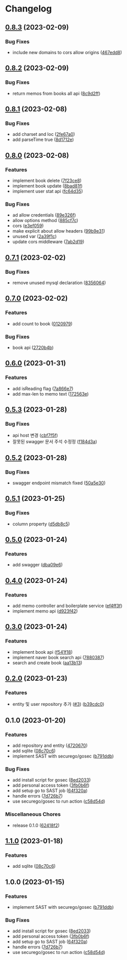 # Changelog

## [0.8.3](https://github.com/Nexters/book/compare/v0.8.2...v0.8.3) (2023-02-09)


### Bug Fixes

* include new domains to cors allow origins ([467edd8](https://github.com/Nexters/book/commit/467edd80bcefb4dc2fa25f00c54c1d6e18ad8e00))

## [0.8.2](https://github.com/Nexters/book/compare/v0.8.1...v0.8.2) (2023-02-09)


### Bug Fixes

* return memos from books all api ([8c9d2ff](https://github.com/Nexters/book/commit/8c9d2ffb11576638199e9b7cc8da55a775e1d7e4))

## [0.8.1](https://github.com/Nexters/book/compare/v0.8.0...v0.8.1) (2023-02-08)


### Bug Fixes

* add charset and loc ([2fe67a0](https://github.com/Nexters/book/commit/2fe67a014e76784098693102bd40ad1331f12703))
* add parseTime true ([8d1712e](https://github.com/Nexters/book/commit/8d1712e2122b098c859939f6c591fbd18144938a))

## [0.8.0](https://github.com/Nexters/book/compare/v0.7.1...v0.8.0) (2023-02-08)


### Features

* implement book delete ([7f23ce8](https://github.com/Nexters/book/commit/7f23ce8105d13be7bf18c549f813fe85db44f376))
* implement book update ([8bad81f](https://github.com/Nexters/book/commit/8bad81f8725d76c5f22398c8a871bf947967e8db))
* implement user stat api ([fc64d35](https://github.com/Nexters/book/commit/fc64d3544293d5ec1e22346f9fa2e1b1a484e7a3))


### Bug Fixes

* ad allow credentials ([89e326f](https://github.com/Nexters/book/commit/89e326f81426215b57d0898ab6cad498047a3b4a))
* allow options method ([885cf7c](https://github.com/Nexters/book/commit/885cf7ccdd5ca44ec9e4001b9090113d7d741bdd))
* cors ([e3ef059](https://github.com/Nexters/book/commit/e3ef059e932fc441d9750ed1e5d036f2db3bc3c9))
* make explicit about allow headers ([99b9e31](https://github.com/Nexters/book/commit/99b9e31982de192fafcd3006e176a3b9f4572b49))
* unused var ([2a39f1c](https://github.com/Nexters/book/commit/2a39f1c1acaf0de0398a45d17f9ddb75bb0b39a2))
* update cors middleware ([7ab2d19](https://github.com/Nexters/book/commit/7ab2d19364ffd1a5e5c6a3326442f9f636b057d9))

## [0.7.1](https://github.com/Nexters/book/compare/v0.7.0...v0.7.1) (2023-02-02)


### Bug Fixes

* remove unused mysql declaration ([8356064](https://github.com/Nexters/book/commit/8356064e56d353073f9641bc02d7e42cde908003))

## [0.7.0](https://github.com/Nexters/book/compare/v0.6.0...v0.7.0) (2023-02-02)


### Features

* add count to book ([0120979](https://github.com/Nexters/book/commit/0120979b2d07be944fe046eecdfc0dab0d8ae28b))


### Bug Fixes

* book api ([2720b4b](https://github.com/Nexters/book/commit/2720b4b850ad170255fd2c8d514d25ac34aa1fe2))

## [0.6.0](https://github.com/Nexters/book/compare/v0.5.3...v0.6.0) (2023-01-31)


### Features

* add isReading flag ([7a866e7](https://github.com/Nexters/book/commit/7a866e7d49574c729758f05755095e99dcd3c10b))
* add max-len to memo text ([172563e](https://github.com/Nexters/book/commit/172563e2e79b09fddf84f86f2e9b9a902bdb33d8))

## [0.5.3](https://github.com/Nexters/book/compare/v0.5.2...v0.5.3) (2023-01-28)


### Bug Fixes

* api host 변경 ([cbf7f5f](https://github.com/Nexters/book/commit/cbf7f5fca5bc6d63d1b8d7abd50a1e475c3dbf30))
* 잘못된 swagger 문서 주석 수정정 ([f184d3a](https://github.com/Nexters/book/commit/f184d3a2f292d253ab3531ee6878a5407ad39f42))

## [0.5.2](https://github.com/Nexters/book/compare/v0.5.1...v0.5.2) (2023-01-28)


### Bug Fixes

* swagger endpoint mismatch fixed ([50a5e30](https://github.com/Nexters/book/commit/50a5e30e266810e1cf2a57476c3f4ca0b76d58c4))

## [0.5.1](https://github.com/Nexters/book/compare/v0.5.0...v0.5.1) (2023-01-25)


### Bug Fixes

* column property ([d5db8c5](https://github.com/Nexters/book/commit/d5db8c5537c16901dc275fc3bfa6309e6fe9e31d))

## [0.5.0](https://github.com/Nexters/book/compare/v0.4.0...v0.5.0) (2023-01-24)


### Features

* add swagger ([dba09e6](https://github.com/Nexters/book/commit/dba09e62709413b6ecc44a3c582933467e2a9cab))

## [0.4.0](https://github.com/Nexters/book/compare/v0.3.0...v0.4.0) (2023-01-24)


### Features

* add memo controller and boilerplate service ([ef4ff3f](https://github.com/Nexters/book/commit/ef4ff3f472e33d0c26d3487ce81b057b1e5affad))
* implement memo api ([d923f42](https://github.com/Nexters/book/commit/d923f425c85507da9efce5b356a212e4311a2351))

## [0.3.0](https://github.com/Nexters/book/compare/v0.2.0...v0.3.0) (2023-01-24)


### Features

* implement book api ([f541f18](https://github.com/Nexters/book/commit/f541f18a3e3aa27d85f81e505b105262dff9bf90))
* implement naver book search api ([7880387](https://github.com/Nexters/book/commit/7880387f73d5e55a61e0433dcfcbbcf162aa642c))
* search and create book ([aa13b13](https://github.com/Nexters/book/commit/aa13b139f109f98fd5147213ca17890f1f202612))

## [0.2.0](https://github.com/Nexters/book/compare/v0.1.0...v0.2.0) (2023-01-23)


### Features

* entity 및 user repository 추가 ([#3](https://github.com/Nexters/book/issues/3)) ([b39cdc0](https://github.com/Nexters/book/commit/b39cdc0c56945569d470e2c489d8bb7c92fcbe63))

## 0.1.0 (2023-01-20)


### Features

* add repository and entity ([4720670](https://github.com/Nexters/book/commit/47206702fccaadc420cbaf3ffaece92cbcf976cc))
* add sqlite ([08c70c6](https://github.com/Nexters/book/commit/08c70c6a07e6cb1faa7aea71bf47087414016f0e))
* implement SAST with securego/gosec ([b791ddb](https://github.com/Nexters/book/commit/b791ddbe381851f9f5cb04ccd41f96dbd20f180f))


### Bug Fixes

* add install script for gosec ([8ed2033](https://github.com/Nexters/book/commit/8ed20334da7c56034b6ba5d45be05c602ae67cf5))
* add personal access token ([3fb0b6f](https://github.com/Nexters/book/commit/3fb0b6fde35bd768b212f1778e0011df7b50b2b3))
* add setup go to SAST job ([64f320a](https://github.com/Nexters/book/commit/64f320a4cc4b780a042ab429fab42a90237fd7ff))
* handle errors ([7d726b7](https://github.com/Nexters/book/commit/7d726b76ec51dfb90a49bd6571ab818985b261f9))
* use securego/gosec to run action ([c58d54d](https://github.com/Nexters/book/commit/c58d54d87bdb63b6ace819c808f878fc036b0d40))


### Miscellaneous Chores

* release 0.1.0 ([62418f2](https://github.com/Nexters/book/commit/62418f220dede2c77d3bfa4c8808130065978789))

## [1.1.0](https://github.com/chaewonkong/go-template/compare/v1.0.0...v1.1.0) (2023-01-18)


### Features

* add sqlite ([08c70c6](https://github.com/chaewonkong/go-template/commit/08c70c6a07e6cb1faa7aea71bf47087414016f0e))

## 1.0.0 (2023-01-15)


### Features

* implement SAST with securego/gosec ([b791ddb](https://github.com/chaewonkong/go-template/commit/b791ddbe381851f9f5cb04ccd41f96dbd20f180f))


### Bug Fixes

* add install script for gosec ([8ed2033](https://github.com/chaewonkong/go-template/commit/8ed20334da7c56034b6ba5d45be05c602ae67cf5))
* add personal access token ([3fb0b6f](https://github.com/chaewonkong/go-template/commit/3fb0b6fde35bd768b212f1778e0011df7b50b2b3))
* add setup go to SAST job ([64f320a](https://github.com/chaewonkong/go-template/commit/64f320a4cc4b780a042ab429fab42a90237fd7ff))
* handle errors ([7d726b7](https://github.com/chaewonkong/go-template/commit/7d726b76ec51dfb90a49bd6571ab818985b261f9))
* use securego/gosec to run action ([c58d54d](https://github.com/chaewonkong/go-template/commit/c58d54d87bdb63b6ace819c808f878fc036b0d40))

